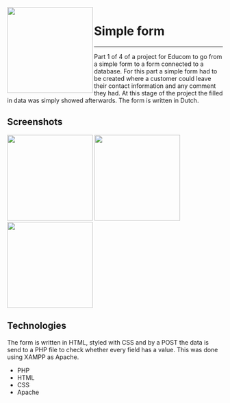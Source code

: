 
<img src="https://user-images.githubusercontent.com/72911560/99961806-5b48c100-2d8f-11eb-8e90-4b0e14355c0c.png" align="left" width="200">

# Simple form  
---
Part 1 of 4 of a project for Educom to go from a simple form to a form connected to a database.
For this part a simple form had to be created where a customer could leave their contact information and any comment they had. At this stage of the project the filled in data was simply showed afterwards. The form is written in Dutch.

## Screenshots

<img src="https://user-images.githubusercontent.com/72911560/99963407-09ee0100-2d92-11eb-8b7e-7d72f9ad20f9.JPG" width="200"> <img src="https://user-images.githubusercontent.com/72911560/99963413-0c505b00-2d92-11eb-934e-39cef6082513.JPG" width="200"> <img src="https://user-images.githubusercontent.com/72911560/99963420-0e1a1e80-2d92-11eb-8159-aecfb64d1a00.JPG" width="200">

## Technologies

The form is written in HTML, styled with CSS and by a POST the data is send to a PHP file to check whether every field has a value. This was done using XAMPP as Apache. 

* PHP 
* HTML
* CSS
* Apache
